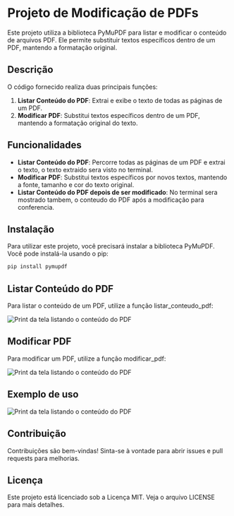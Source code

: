# Projeto de Modificação de PDFs

Este projeto utiliza a biblioteca PyMuPDF para listar e modificar o conteúdo de arquivos PDF. Ele permite substituir textos específicos dentro de um PDF, mantendo a formatação original.

## Descrição

O código fornecido realiza duas principais funções:
1. **Listar Conteúdo do PDF**: Extrai e exibe o texto de todas as páginas de um PDF.
2. **Modificar PDF**: Substitui textos específicos dentro de um PDF, mantendo a formatação original do texto.

## Funcionalidades

- **Listar Conteúdo do PDF**: Percorre todas as páginas de um PDF e extrai o texto, o texto extraido sera visto no terminal.
- **Modificar PDF**: Substitui textos específicos por novos textos, mantendo a fonte, tamanho e cor do texto original.
- **Listar Conteúdo do PDF depois de ser modificado**: No terminal sera mostrado tambem, o conteudo do PDF após a modificação para conferencia.

## Instalação

Para utilizar este projeto, você precisará instalar a biblioteca PyMuPDF. Você pode instalá-la usando o pip:

```bash
pip install pymupdf
```


## Listar Conteúdo do PDF
Para listar o conteúdo de um PDF, utilize a função listar_conteudo_pdf:

![Print da tela listando o conteúdo do PDF](Listar_conteudo_PDF.png)

## Modificar PDF
Para modificar um PDF, utilize a função modificar_pdf:

![Print da tela listando o conteúdo do PDF](Modificar_PDF.png)

## Exemplo de uso 
![Print da tela listando o conteúdo do PDF](Exemplo_de_uso.png)


## Contribuição
Contribuições são bem-vindas! Sinta-se à vontade para abrir issues e pull requests para melhorias.

## Licença
Este projeto está licenciado sob a Licença MIT. Veja o arquivo LICENSE para mais detalhes.
